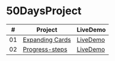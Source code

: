 # 50DaysProject

|#|Project| LiveDemo|
|--|-------|--------|
|01|<a href="https://github.com/JooHwanO/50DaysProject/tree/master/Day1(Expanding-cards)">Expanding Cards</a>|<a href="https://joohwano.github.io/50DaysProject/Day1(Expanding-cards)/">LiveDemo</a>|
|02|<a href="https://github.com/JooHwanO/50DaysProject/tree/master/Day2(Progress-steps)">Progress-steps</a>|<a href="https://joohwano.github.io/50DaysProject/Day2(Progress-steps)/">LiveDemo</a>|
